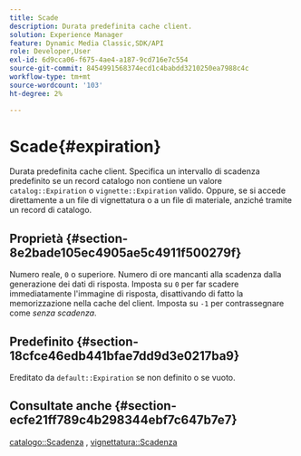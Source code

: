 ```yaml
---
title: Scade
description: Durata predefinita cache client.
solution: Experience Manager
feature: Dynamic Media Classic,SDK/API
role: Developer,User
exl-id: 6d9cca06-f675-4ae4-a187-9cd716e7c554
source-git-commit: 8454991568374ecd1c4babdd3210250ea7988c4c
workflow-type: tm+mt
source-wordcount: '103'
ht-degree: 2%

---
```


# Scade{#expiration}

Durata predefinita cache client. Specifica un intervallo di scadenza predefinito se un record catalogo non contiene un valore `catalog::Expiration` o `vignette::Expiration` valido. Oppure, se si accede direttamente a un file di vignettatura o a un file di materiale, anziché tramite un record di catalogo.

## Proprietà {#section-8e2bade105ec4905ae5c4911f500279f}

Numero reale, `0` o superiore. Numero di ore mancanti alla scadenza dalla generazione dei dati di risposta. Imposta su `0` per far scadere immediatamente l&#39;immagine di risposta, disattivando di fatto la memorizzazione nella cache del client. Imposta su `-1` per contrassegnare come *senza scadenza*.

## Predefinito {#section-18cfce46edb441bfae7dd9d3e0217ba9}

Ereditato da `default::Expiration` se non definito o se vuoto.

## Consultate anche {#section-ecfe21ff789c4b298344ebf7c647b7e7}

[catalogo::Scadenza](../../../../../ir-api/material-cat/image-rendering-api-ref/c-ir-material-catalog/c-ir-material-data-reference/r-ir-expiration-dataref.md#reference-5e93943abff54c93bf85aae3b911a3ce) , [vignettatura::Scadenza](../../../../../ir-api/material-cat/image-rendering-api-ref/c-ir-material-catalog/c-ir-vignette-map-reference/r-ir-expiration-vignette.md#reference-df80829da93e4c0ab3f97a1792d9c74c)
